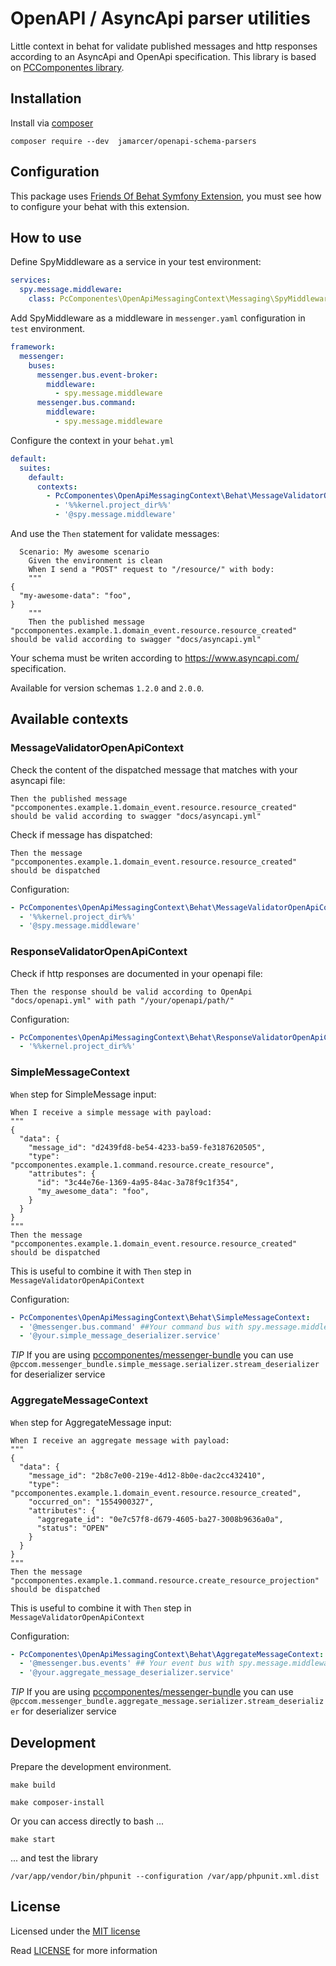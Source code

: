 # OpenAPI / AsyncApi parser utilities

Little context in behat for validate published messages and http responses according to an AsyncApi and OpenApi specification.
This library is based on [PCComponentes library](https://github.com/PcComponentes/open-api-messaging-context).

## Installation

Install via [composer](https://getcomposer.org/)

```shell script
composer require --dev  jamarcer/openapi-schema-parsers
```

## Configuration

This package uses [Friends Of Behat Symfony Extension](https://github.com/FriendsOfBehat/SymfonyExtension), you must see how to configure your behat with this extension.

##  How to use

Define SpyMiddleware as a service in your test environment:

```yaml
services:
  spy.message.middleware:
    class: PcComponentes\OpenApiMessagingContext\Messaging\SpyMiddleware
```

Add SpyMiddleware as a middleware in `messenger.yaml` configuration in `test` environment.

```yaml
framework:
  messenger:
    buses:
      messenger.bus.event-broker:
        middleware:
          - spy.message.middleware
      messenger.bus.command:
        middleware:
          - spy.message.middleware
```

Configure the context in your `behat.yml`

```yaml
default:
  suites:
    default:
      contexts:
        - PcComponentes\OpenApiMessagingContext\Behat\MessageValidatorOpenApiContext:
          - '%%kernel.project_dir%%'
          - '@spy.message.middleware'
```

And use the `Then` statement for validate messages:

```gherkin
  Scenario: My awesome scenario
    Given the environment is clean
    When I send a "POST" request to "/resource/" with body:
    """
{
  "my-awesome-data": "foo",
}
    """
    Then the published message "pccomponentes.example.1.domain_event.resource.resource_created" should be valid according to swagger "docs/asyncapi.yml"
```

Your schema must be writen according to https://www.asyncapi.com/ specification.

Available for version schemas `1.2.0` and `2.0.0`.

## Available contexts

### MessageValidatorOpenApiContext
Check the content of the dispatched message that matches with your asyncapi file:
```gherkin
Then the published message "pccomponentes.example.1.domain_event.resource.resource_created" should be valid according to swagger "docs/asyncapi.yml"
```
Check if message has dispatched:
```gherkin
Then the message "pccomponentes.example.1.domain_event.resource.resource_created" should be dispatched
```
Configuration:
```yaml
- PcComponentes\OpenApiMessagingContext\Behat\MessageValidatorOpenApiContext:
  - '%%kernel.project_dir%%'
  - '@spy.message.middleware'
```

### ResponseValidatorOpenApiContext
Check if http responses are documented in your openapi file:
```gherkin
Then the response should be valid according to OpenApi "docs/openapi.yml" with path "/your/openapi/path/"
```
Configuration:
```yaml
- PcComponentes\OpenApiMessagingContext\Behat\ResponseValidatorOpenApiContext:
  - '%%kernel.project_dir%%'
```

### SimpleMessageContext
`When` step for SimpleMessage input:
```gherkin
When I receive a simple message with payload:
"""
{
  "data": {
    "message_id": "d2439fd8-be54-4233-ba59-fe3187620505",
    "type": "pccomponentes.example.1.command.resource.create_resource",
    "attributes": {
      "id": "3c44e76e-1369-4a95-84ac-3a78f9c1f354",
      "my_awesome_data": "foo",
    }
  }
}
"""
Then the message "pccomponentes.example.1.domain_event.resource.resource_created" should be dispatched
```
This is useful to combine it with `Then` step in `MessageValidatorOpenApiContext`

Configuration:
```yaml
- PcComponentes\OpenApiMessagingContext\Behat\SimpleMessageContext:
  - '@messenger.bus.command' ##Your command bus with spy.message.middleware
  - '@your.simple_message_deserializer.service'
```
*TIP* If you are using [pccomponentes/messenger-bundle](https://github.com/PcComponentes/messenger-bundle) you can use `@pccom.messenger_bundle.simple_message.serializer.stream_deserializer` for deserializer service

### AggregateMessageContext
`When` step for AggregateMessage input:
```gherkin
When I receive an aggregate message with payload:
"""
{
  "data": {
    "message_id": "2b8c7e00-219e-4d12-8b0e-dac2cc432410",
    "type": "pccomponentes.example.1.domain_event.resource.resource_created",
    "occurred_on": "1554900327",
    "attributes": {
      "aggregate_id": "0e7c57f8-d679-4605-ba27-3008b9636a0a",
      "status": "OPEN"
    }
  }
}
"""
Then the message "pccomponentes.example.1.command.resource.create_resource_projection" should be dispatched
```
This is useful to combine it with `Then` step in `MessageValidatorOpenApiContext`

Configuration:
```yaml
- PcComponentes\OpenApiMessagingContext\Behat\AggregateMessageContext:
  - '@messenger.bus.events' ## Your event bus with spy.message.middleware
  - '@your.aggregate_message_deserializer.service'
```
*TIP* If you are using [pccomponentes/messenger-bundle](https://github.com/PcComponentes/messenger-bundle) you can use `@pccom.messenger_bundle.aggregate_message.serializer.stream_deserializer` for deserializer service

## Development

Prepare the development environment. 

```shell script
make build
```

```shell script
make composer-install
```

Or you can access directly to bash ...
```shell script
make start
```

... and test the library
```shell script
/var/app/vendor/bin/phpunit --configuration /var/app/phpunit.xml.dist 
```

## License
Licensed under the [MIT license](http://opensource.org/licenses/MIT)

Read [LICENSE](LICENSE) for more information
